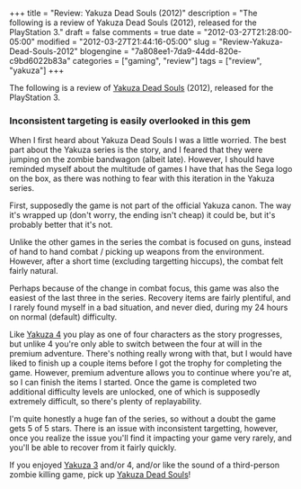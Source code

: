 +++
title = "Review: Yakuza Dead Souls (2012)"
description = "The following is a review of Yakuza Dead Souls (2012), released for the PlayStation 3."
draft = false
comments = true
date = "2012-03-27T21:28:00-05:00"
modified = "2012-03-27T21:44:16-05:00"
slug = "Review-Yakuza-Dead-Souls-2012"
blogengine = "7a808ee1-7da9-44dd-820e-c9bd6022b83a"
categories = ["gaming", "review"]
tags = ["review", "yakuza"]
+++

<div class="note">
<p>The following is a review of <a rel="external" href="http://www.amazon.com/gp/product/B005TH6BD4?tag=strivinglifen-20">Yakuza Dead Souls</a> (2012), released for the PlayStation 3.</p>
</div>
<h3>Inconsistent targeting is easily overlooked in this gem</h3>
<p>When I first heard about Yakuza Dead Souls I was a little worried. The best part about the Yakuza series is the story, and I feared that they were jumping on the zombie bandwagon (albeit late). However, I should have reminded myself about the multitude of games I have that has the Sega logo on the box, as there was nothing to fear with this iteration in the Yakuza series.</p>
<p>First, supposedly the game is not part of the official Yakuza canon. The way it's wrapped up (don't worry, the ending isn't cheap) it could be, but it's probably better that it's not.</p>
<p>Unlike the other games in the series the combat is focused on guns, instead of hand to hand combat / picking up weapons from the environment. However, after a short time (excluding targetting hiccups), the combat felt fairly natural.</p>
<p>Perhaps because of the change in combat focus, this game was also the easiest of the last three in the series. Recovery items are fairly plentiful, and I rarely found myself in a bad situation, and never died, during my 24 hours on normal (default) difficulty.</p>
<p>Like <a rel="external" href="http://www.amazon.com/gp/product/B003QX4F7C?tag=strivinglifen-20">Yakuza 4</a> you play as one of four characters as the story progresses, but unlike 4 you're only able to switch between the four at will in the premium adventure. There's nothing really wrong with that, but I would have liked to finish up a couple items before I got the trophy for completing the game. However, premium adventure allows you to continue where you're at, so I can finish the items I started. Once the game is completed two additional difficulty levels are unlocked, one of which is supposedly extremely difficult, so there's plenty of replayability.</p>
<p>I'm quite honestly a huge fan of the series, so without a doubt the game gets 5 of 5 stars. There is an issue with inconsistent targetting, however, once you realize the issue you'll find it impacting your game very rarely, and you'll be able to recover from it fairly quickly.</p>
<p>If you enjoyed <a rel="external" href="http://www.amazon.com/gp/product/B0030GBSUC?tag=strivinglifen-20">Yakuza 3</a> and/or 4, and/or like the sound of a third-person zombie killing game, pick up <a rel="external" href="http://www.amazon.com/gp/product/B005TH6BD4?tag=strivinglifen-20">Yakuza Dead Souls</a>!</p>
